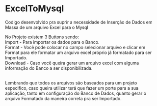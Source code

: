 # ExcelToMysql

Codigo desenvolvido pra suprir a necessidade de Inserção de Dados em Massa de um arquivo Excel para o Mysql

No Projeto existem 3 Buttons sendo: <br />
Import - Para importar os dados para o Banco. <br />
Format - Você pode colocar no campo selecionar arquivo e clicar em Format para ele formatar um arquivo excel próprio já formatado para ser Importado. <br />
Download - Caso você queira gerar um arquivo excel com alguma informação do Banco a ser disponibilizada. <br /><br />

Lembrando que todos os arquivos são baseados para um projeto especifico, caso queira utilizar terá que fazer um porte para a sua aplicação, tanto em configuração do Banco de Dados, quanto gerar o arquivo Formatado da maneira correta pra ser Importado.
